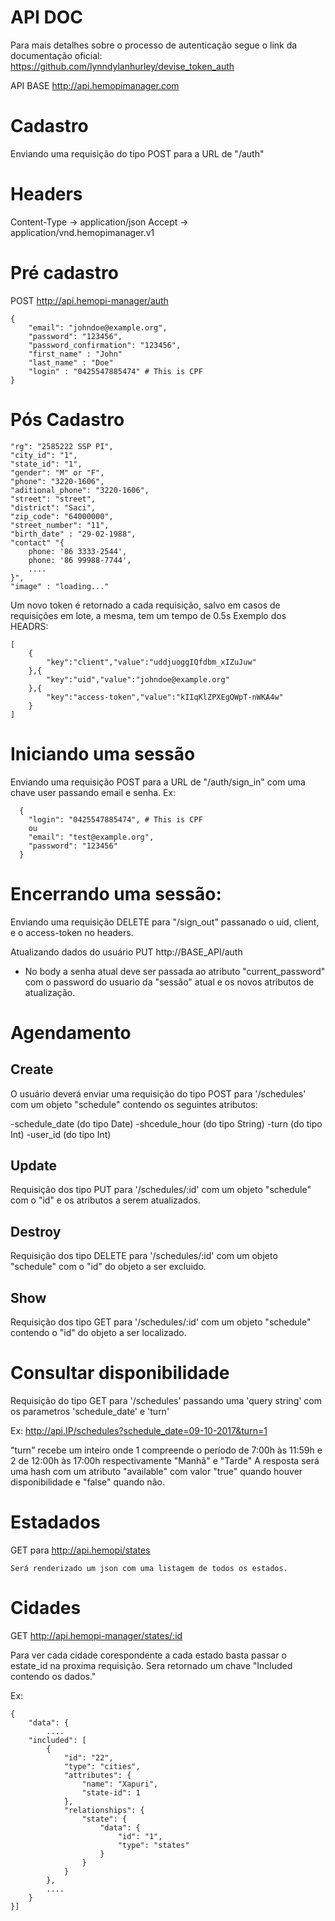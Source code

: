# API DOC

Para mais detalhes sobre o processo de autenticação segue o link da documentação oficial:
https://github.com/lynndylanhurley/devise_token_auth

API BASE
http://api.hemopimanager.com

# Cadastro
Enviando uma requisição do tipo POST para a URL de "/auth"

# Headers
Content-Type 	-> application/json
Accept		    -> application/vnd.hemopimanager.v1


# Pré cadastro

POST http://api.hemopi-manager/auth
```
{
    "email": "johndoe@example.org",
    "password": "123456",
    "password_confirmation": "123456",
    "first_name" : "John"
    "last_name" : "Doe"
    "login" : "0425547885474" # This is CPF
}
```
# Pós Cadastro
```
"rg": "2585222 SSP PI",
"city_id": "1",
"state_id": "1",
"gender": "M" or "F",
"phone": "3220-1606",
"aditional_phone": "3220-1606",
"street": "street",
"district": "Saci",
"zip_code": "64000000",
"street_number": "11",
"birth_date" : "29-02-1988",
"contact" "{ 
	phone: '86 3333-2544', 
	phone: '86 99988-7744', 
	....
}",
"image" : "loading..."
```
Um novo token é retornado a cada requisição, salvo em casos de requisições em lote, a mesma, tem um tempo de 0.5s
Exemplo dos HEADRS:
```
[
	{
		"key":"client","value":"uddjuoggIQfdbm_xIZuJuw"
	},{
		"key":"uid","value":"johndoe@example.org"
	},{
		"key":"access-token","value":"kIIqKlZPXEgOWpT-nWKA4w"
	}
]
```

# Iniciando uma sessão
Enviando uma requisição POST para a URL de "/auth/sign_in" com uma chave user passando email e senha.
Ex:
```
  {
    "login": "0425547885474", # This is CPF
    ou
    "email": "test@example.org",
    "password": "123456"
  }
```
# Encerrando uma sessão:

Enviando uma requisição DELETE para "/sign_out" passanado o uid, client, e o access-token no headers.

Atualizando dados do usuário
PUT http://BASE_API/auth

- No body a senha atual deve ser passada ao atributo "current_password" com o password do usuario da "sessão" atual e os novos atributos de atualização.


# Agendamento

## Create

O usuário deverá enviar uma requisição do tipo POST para '/schedules' com um objeto "schedule" contendo os seguintes atributos:

  -schedule_date (do tipo Date)
  -shcedule_hour (do tipo String)
  -turn          (do tipo Int)
  -user_id       (do tipo Int)


## Update

Requisição dos tipo PUT para '/schedules/:id' com um objeto "schedule" com o "id" e os atributos a serem atualizados.

## Destroy

Requisição dos tipo DELETE para '/schedules/:id' com um objeto "schedule" com o "id" do objeto a ser excluido.

## Show

Requisição dos tipo GET para '/schedules/:id' com um objeto "schedule" contendo o "id" do objeto a ser localizado.

# Consultar disponibilidade
Requisição do tipo GET para '/schedules' passando uma 'query string' com os parametros 'schedule_date' e 'turn'

Ex:
  http://api.IP/schedules?schedule_date=09-10-2017&turn=1

"turn" recebe um inteiro onde 1 compreende o período de 7:00h às 11:59h e 2 de 12:00h às 17:00h
respectivamente "Manhã" e "Tarde" 
A resposta será uma hash com um atributo "available" com valor "true" quando houver disponibilidade
e "false" quando não.


# Estadados
GET para http://api.hemopi/states

	Será renderizado um json com uma listagem de todos os estados.


# Cidades
GET http://api.hemopi-manager/states/:id

Para ver cada cidade corespondente a cada estado basta passar o estate_id na proxima requisição.
Sera retornado um chave "Included contendo os dados."

Ex:
```
{
    "data": {
        ....
    "included": [
        {
            "id": "22",
            "type": "cities",
            "attributes": {
                "name": "Xapuri",
                "state-id": 1
            },
            "relationships": {
                "state": {
                    "data": {
                        "id": "1",
                        "type": "states"
                    }
                }
            }
        },
        ....
    }
}]
```
